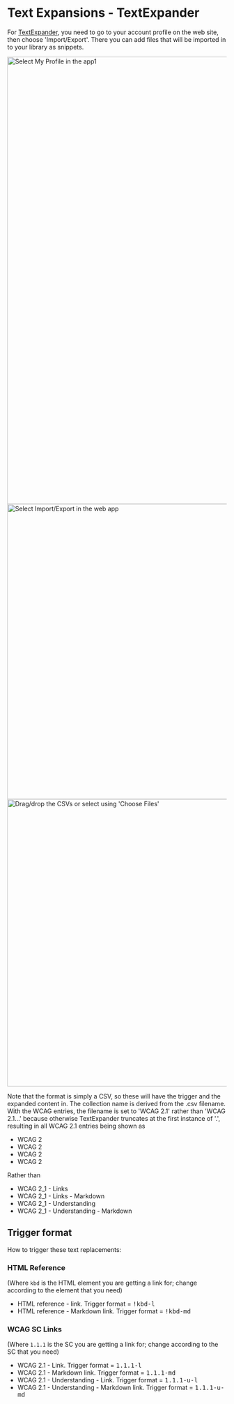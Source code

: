 # Text Expansions - TextExpander

For [TextExpander](https://textexpander.com/), you need to go to your account profile on the web site, then choose 'Import/Export'. There you can add files that will be imported in to your library as snippets.

<img width="1026" alt="Select My Profile in the app1" src="https://user-images.githubusercontent.com/2778763/210621166-66f6cc2d-2c27-4918-a198-09e91ea36f72.png">
<img width="677" alt="Select Import/Export in the web app" src="https://user-images.githubusercontent.com/2778763/210621174-dd28eb70-5e8d-4cd0-8480-f8e0cf79b6b8.png">
<img width="659" alt="Drag/drop the CSVs or select using 'Choose Files'" src="https://user-images.githubusercontent.com/2778763/210621178-913dfabd-2877-4aee-b8dc-e8771494eb1c.png">

Note that the format is simply a CSV, so these will have the trigger and the expanded content in. The collection name is derived from the .csv filename. With the WCAG entries, the filename is set to 'WCAG 2.1' rather than 'WCAG 2.1...' because otherwise TextExpander truncates at the first instance of '.', resulting in all WCAG 2.1 entries being shown as

* WCAG 2
* WCAG 2
* WCAG 2
* WCAG 2

Rather than 

* WCAG 2_1 - Links
* WCAG 2_1 - Links - Markdown
* WCAG 2_1 - Understanding
* WCAG 2_1 - Understanding - Markdown

## Trigger format

How to trigger these text replacements:

### HTML Reference

(Where `kbd` is the HTML element you are getting a link for; change according to the element that you need)

* HTML reference - link. Trigger format = <kbd>!kbd-l</kbd>
* HTML reference - Markdown link. Trigger format = <kbd>!kbd-md</kbd>

### WCAG SC Links

(Where `1.1.1` is the SC you are getting a link for; change according to the SC that you need)

* WCAG 2.1 - Link. Trigger format = <kbd>1.1.1-l</kbd>
* WCAG 2.1 - Markdown link. Trigger format = <kbd>1.1.1-md</kbd>
* WCAG 2.1 - Understanding - Link. Trigger format = <kbd>1.1.1-u-l</kbd>
* WCAG 2.1 - Understanding - Markdown link. Trigger format = <kbd>1.1.1-u-md</kbd>
